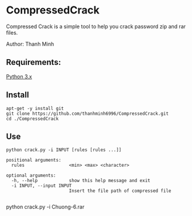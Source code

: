 # CompressedCrack

Compressed Crack is a simple tool to help you crack password zip and rar files.

Author: Thanh Minh

## Requirements:

[Python 3.x](https://www.python.org/downloads/)

## Install

```
apt-get -y install git
git clone https://github.com/thanhminh6996/CompressedCrack.git
cd ./CompressedCrack
```
## Use
```
python crack.py -i INPUT [rules [rules ...]]

positional arguments:
  rules                 <min> <max> <character>

optional arguments:
  -h, --help            show this help message and exit
  -i INPUT, --input INPUT
                        Insert the file path of compressed file
                        
```                       

python crack.py -i Chuong-6.rar